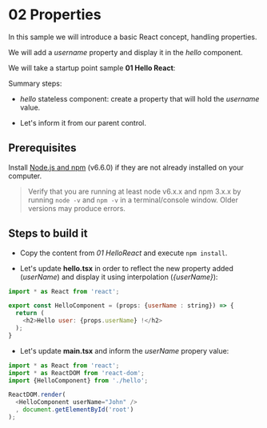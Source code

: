 # 02 Properties

In this sample we will introduce a basic React concept, handling properties.

We will add a _username_ property and display it in the _hello_ component.

We will take a startup point sample **01 Hello React**:

Summary steps:

- _hello_ stateless component: create a property that will hold the _username_ value.

- Let's inform it from our parent control.

## Prerequisites

Install [Node.js and npm](https://nodejs.org/en/) (v6.6.0) if they are not already installed on your computer.

> Verify that you are running at least node v6.x.x and npm 3.x.x by running `node -v` and `npm -v` in a terminal/console window. Older versions may produce errors.

## Steps to build it

- Copy the content from _01 HelloReact_ and execute `npm install`.

- Let's update **hello.tsx** in order to reflect the new property added (_userName_) and display it using interpolation (_{userName}_):

 ```javascript
 import * as React from 'react';

 export const HelloComponent = (props: {userName : string}) => {
   return (
     <h2>Hello user: {props.userName} !</h2>
   );
 }
 ```

- Let's update **main.tsx** and inform the _userName_ propery value:

 ```javascript
 import * as React from 'react';
 import * as ReactDOM from 'react-dom';
 import {HelloComponent} from './hello';

 ReactDOM.render(
   <HelloComponent userName="John" />
   , document.getElementById('root')
 );
 ```
